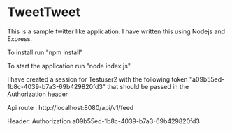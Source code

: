 # TweetTweet
This is a sample twitter like application. I have written this using Nodejs and Express. 

To install run "npm install"

To start the application run "node index.js"

I have created a session for Testuser2 with the following token "a09b55ed-1b8c-4039-b7a3-69b429820fd3" that should be passed in the Authorization header

Api route : http://localhost:8080/api/v1/feed

Header: Authorization a09b55ed-1b8c-4039-b7a3-69b429820fd3


